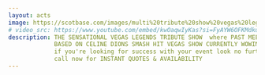 ```yaml
---
layout: acts
image: https://scotbase.com/images/multi%20tribute%20show%20vegas%20legends.jpg
# video_src: https://www.youtube.com/embed/kwOaqwIyKas?si=FyAYW6OFKMdkuAjb
description: THE SENSATIONAL VEGAS LEGENDS TRIBUTE SHOW  where PAST MEETS PRESENT AS TWO OF LAS VEGAS MOST ICONIC PERFORMERS, SEPARATED BY OVER FORTY YEARS COME TOGETHER FOR A VERY SPECIAL NIGHT OF ENTERTAINMENT. <hr>
             BASED ON CELINE DIONS SMASH HIT VEGAS SHOW CURRENTLY WOWING AUDIENCE  AT CAESARS PALACE AND ELVIS'S ICONIC INTERNATIONAL HOTEL RESIDENCY THAT ROCKED THE STRIP BACK IN '69, IT'S A NIGHT OF HIGH CLASS, HIGH QUALITY SINGING WITH STUNNING COSTUME, GORGEOUS DUETS AND HILARIOUS INTERPLAY WITH TWO OF THE WORLDS BEST LOVED STARS, CELINE DION & ELVIS PRESLEY. <hr>
             if you're looking for success with your event look no further this show is a sure fire hit. to avoid disappointment get your date secured. <hr>
             call now for INSTANT QUOTES & AVAILABILITY
---
```

